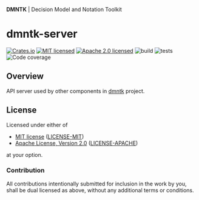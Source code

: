 **DMNTK** | Decision Model and Notation Toolkit

# dmntk-server

[![Crates.io][crates-badge]][crates-url]
[![MIT licensed][mit-badge]][mit-url]
[![Apache 2.0 licensed][apache-badge]][apache-url]
![build][build-badge]
![tests][tests-badge]
![Code coverage][coverage-badge]

[crates-badge]: https://img.shields.io/crates/v/dmntk-server.svg
[crates-url]: https://crates.io/crates/dmntk-server
[mit-badge]: https://img.shields.io/badge/License-MIT-blue.svg
[mit-url]: https://github.com/dmntk/dmntk.rs/blob/main/LICENSE-MIT
[apache-badge]: https://img.shields.io/badge/License-Apache%202.0-blue.svg
[apache-url]: https://github.com/dmntk/dmntk.rs/blob/main/LICENSE-APACHE
[build-badge]: https://github.com/dmntk/dmntk.rs/actions/workflows/build.yml/badge.svg
[tests-badge]: https://github.com/dmntk/dmntk.rs/actions/workflows/tests.yml/badge.svg
[coverage-badge]: https://img.shields.io/badge/Coverage-0%25-green.svg

## Overview

API server used by other components in [dmntk](https://github.com/dmntk) project.

## License

Licensed under either of

- [MIT license](https://opensource.org/licenses/MIT) ([LICENSE-MIT](https://github.com/dmntk/dmntk.rs/blob/main/LICENSE-MIT))
- [Apache License, Version 2.0](https://www.apache.org/licenses/LICENSE-2.0) ([LICENSE-APACHE](https://github.com/dmntk/dmntk.rs/blob/main/LICENSE-APACHE))

at your option.

### Contribution

All contributions intentionally submitted for inclusion in the work by you,
shall be dual licensed as above, without any additional terms or conditions.